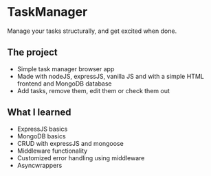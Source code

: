 # TaskManager
Manage your tasks structurally, and get excited when done.


## The project

* Simple task manager browser app
* Made with nodeJS, expressJS, vanilla JS and with a simple HTML frontend and MongoDB database
* Add tasks, remove them, edit them or check them out

## What I learned

* ExpressJS basics
* MongoDB basics
* CRUD with expressJS and mongoose
* Middleware functionality
* Customized error handling using middleware
* Asyncwrappers